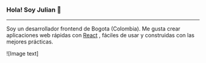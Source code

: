 ### Hola! Soy Julian 👋
___________________________________________________________________________________________________________________

Soy un desarrollador frontend  de Bogota (Colombia). Me gusta crear aplicaciones web rápidas con  [React](https://es.reactjs.org/) , fáciles de usar y construidas con las mejores prácticas.

![Image text]

<!--
**jans027/jans027** is a ✨ _special_ ✨ repository because its `README.md` (this file) appears on your GitHub profile.

Here are some ideas to get you started:

- 🔭 I’m currently working on ...
- 🌱 I’m currently learning ...
- 👯 I’m looking to collaborate on ...
- 🤔 I’m looking for help with ...
- 💬 Ask me about ...
- 📫 How to reach me: ...
- 😄 Pronouns: ...
- ⚡ Fun fact: ...
-->

